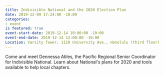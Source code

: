 ```yaml
---
title: Indivisible National and the 2020 Election Plan
date: 2019-12-09 17:24:00 -10:00
categories:
- event
is featured: true
event-start-date: 2019-12-14 10:00:00 -10:00
event-end-date: 2019-12-14 12:00:00 -10:00
Location: Varsity Tower, 1110 University Ave., Honolulu (third floor)
---
```


Come and meet Dennessa Atiles, the Pacific Regional Senior Coordinator for Indivisible National.  Learn about National's plans for 2020 and tools available to help local chapters.